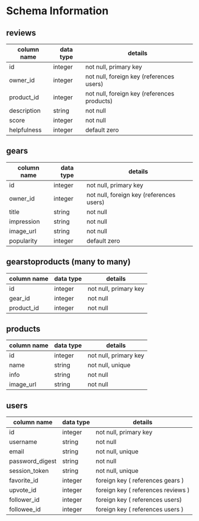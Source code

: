 # Schema Information

## reviews
column name | data type | details
------------|-----------|-----------------------
id          | integer   | not null, primary key
owner_id    | integer   | not null, foreign key (references users)
product_id  | integer   | not null, foreign key (references products)
description | string    | not null
score       | integer   | not null
helpfulness | integer   | default zero


## gears
column name | data type | details
------------|-----------|-----------------------
id          | integer   | not null, primary key
owner_id    | integer   | not null, foreign key (references users)
title       | string    | not null
impression  | string    | not null
image_url   | string    | not null
popularity  | integer   | default zero


## gearstoproducts (many to many)
column name | data type | details
------------|-----------|-----------------------
id          | integer   | not null, primary key
gear_id     | integer   | not null
product_id  | integer   | not null


## products
column name | data type | details
------------|-----------|-----------------------
id          | integer   | not null, primary key
name        | string    | not null, unique
info        | string    | not null
image_url   | string    | not null



## users
column name     | data type | details
----------------|-----------|-----------------------
id              | integer   | not null, primary key
username        | string    | not null
email           | string    | not null, unique
password_digest | string    | not null
session_token   | string    | not null, unique
favorite_id     | integer   | foreign key ( references gears )
upvote_id       | integer   | foreign key ( references reviews )
follower_id     | integer   | foreign key ( references users)
followee_id     | integer   | foreign key ( references users )
